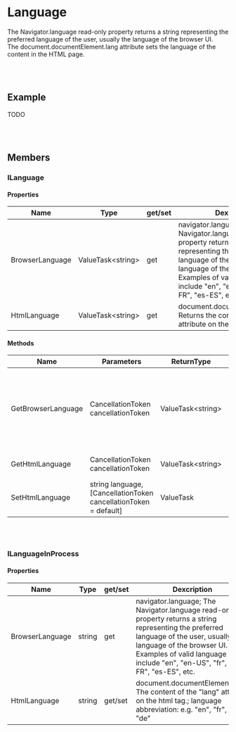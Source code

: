 # Language

The Navigator.language read-only property returns a string representing the preferred language of the user, usually the language of the browser UI.  
The document.documentElement.lang attribute sets the language of the content in the HTML page.


<br><br />
## Example

TODO


<br><br />
## Members

### ILanguage

#### Properties

| **Name**        | **Type**                | get/set | **Dexcription**                                                                                                                                                                                                                                              |
| --------------- | ----------------------- | ------- | ------------------------------------------------------------------------------------------------------------------------------------------------------------------------------------------------------------------------------------------------------------ |
| BrowserLanguage | ValueTask&lt;string&gt; | get     | navigator.language; The Navigator.language read-only property returns a string representing the preferred language of the user, usually the language of the browser UI. Examples of valid language codes include "en", "en-US", "fr", "fr-FR", "es-ES", etc. |
| HtmlLanguage    | ValueTask&lt;string&gt; | get     | document.documentElement.lang; Returns the content of the "lang" attribute on the html tag.                                                                                                                                                                  |

#### Methods

| **Name**           | **Parameters**                                                   | **ReturnType**           | **Dexcription**                                                                                                                                                                                                                                              |
| ------------------ | ---------------------------------------------------------------- | ------------------------ | ------------------------------------------------------------------------------------------------------------------------------------------------------------------------------------------------------------------------------------------------------------ |
| GetBrowserLanguage | CancellationToken cancellationToken                              | ValueTask&lt;string&gt;  | navigator.language; The Navigator.language read-only property returns a string representing the preferred language of the user, usually the language of the browser UI. Examples of valid language codes include "en", "en-US", "fr", "fr-FR", "es-ES", etc. |
| GetHtmlLanguage    | CancellationToken cancellationToken                              | ValueTask&lt;string&gt;  | document.documentElement.lang; Returns the content of the "lang" attribute on the html tag.                                                                                                                                                                  |
| SetHtmlLanguage    | string language, [CancellationToken cancellationToken = default] | ValueTask                | document.documentElement.lang; Returns the content of the "lang" attribute on the html tag.                                                                                                                                                                  |


<br></br>
### ILanguageInProcess

#### Properties

| **Name**        | **Type** | get/set | **Dexcription**                                                                                                                                                                                                                                              |
| --------------- | -------- | ------- | ------------------------------------------------------------------------------------------------------------------------------------------------------------------------------------------------------------------------------------------------------------ |
| BrowserLanguage | string   | get     | navigator.language; The Navigator.language read-only property returns a string representing the preferred language of the user, usually the language of the browser UI. Examples of valid language codes include "en", "en-US", "fr", "fr-FR", "es-ES", etc. |
| HtmlLanguage    | string   | get/set | document.documentElement.lang; The content of the "lang" attribute on the html tag.; language abbreviation: e.g. "en", "fr", "es", "de"
